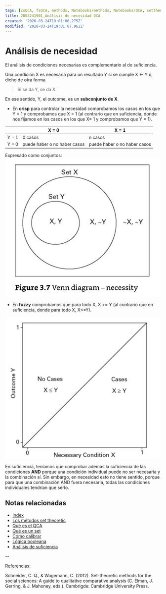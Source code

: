 ```yaml
---
tags: [csQCA, fsQCA, methods, Notebooks/methods, Notebooks/QCA, settheoretic, necessity]
title: 2003241901_Análisis de necesidad QCA
created: '2020-03-24T19:01:00.275Z'
modified: '2020-03-24T19:01:07.962Z'
---
```


# Análisis de necesidad

El análisis de condiciones necesarias es complementario al de suficiencia.

Una condición X es necesaria para un resultado Y si se cumple X ← Y o, dicho de otra forma

 > Si se da Y, se da X.

 En ese sentido, Y, el outcome, es un **subconjunto de X**.

 - En **crisp** para controlar la necesidad comprobamos los casos en los que Y = 1 y comprobamos que X = 1 (al contrario que en suficiencia, donde nos fijamos en los casos en los que X= 1 y comprobamos que Y = 1).

|       | X = 0                        |  X =  1                     |
|-------|------------------------------|-----------------------------|
|Y = 1  | 0 casos                      | n casos                     |
|Y = 0  | puede haber o no haber casos |puede haber o no haber casos |

 Expresado como conjuntos:
![necessity](./2003241901_necessity.jpg)


 - En **fuzzy** comprobamos que para todo X, X >= Y (al contrario que en suficiencia, donde para todo X, X<=Y).

![necessity](./2003241901_necessity_fuzzy.jpg)

En suficiencia, teníamos que comprobar además la suficiencia de las condiciones **AND** porque una condición individual puede no ser necesaria y la combinación sí. Sin embargo, en necesidad esto no tiene sentido, porque para que una combinación AND fuera necesaria, todas las condiciones individuales tendrían que serlo.

## Notas relacionadas

- [Index](_2003101705_index.md)
- [Los métodos set theoretic](2003212003_set_theoretic_methods.md)
- [Qué es el QCA](2003212024_qca_descripcion.md)
- [Qué es un set](2003221713_setdefinition_qca.md)
- [Cómo calibrar](2003221733_calibracion_sets.md)
- [Lógica booleana](2003231138_operaciones_boleanas.md)
- [Análisis de suficiencia](2003241628_analisissuficiencia_qca.md)

--

Referencias:

Schneider, C. Q., & Wagemann, C. (2012). Set-theoretic methods for the social sciences: A guide to qualitative comparative analysis (C. Elman, J. Gerring, & J. Mahoney, eds.). Cambrigde: Cambridge University Press.